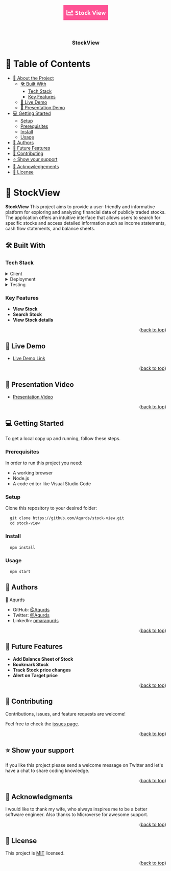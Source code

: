 <a name="readme-top"></a>
<div align="center">
  <!-- You are encouraged to replace this logo with your own! Otherwise you can also remove it. -->
  <img src="readme_logo.png" alt="logo" width="140"  height="auto" />
  <br/><br/><br/>

  <h3><b>StockView</b></h3>

</div>

<!-- TABLE OF CONTENTS -->

# 📗 Table of Contents

- [📖 About the Project](#about-project)
  - [🛠 Built With](#built-with)
    - [Tech Stack](#tech-stack)
    - [Key Features](#key-features)
  - [🚀 Live Demo](#live-demo)
  - [🚀 Presentation Demo](#presentation-demo)
- [💻 Getting Started](#getting-started)
  - [Setup](#setup)
  - [Prerequisites](#prerequisites)
  - [Install](#install)
  - [Usage](#usage)
- [👥 Authors](#authors)
- [🔭 Future Features](#future-features)
- [🤝 Contributing](#contributing)
- [⭐️ Show your support](#support)
- [🙏 Acknowledgements](#acknowledgements)
- [📝 License](#license)

<!-- PROJECT DESCRIPTION -->

# 📖 StockView <a name="about-project"></a>


**StockView** This project aims to provide a user-friendly and informative platform for exploring and analyzing financial data of publicly traded stocks. The application offers an intuitive interface that allows users to search for specific stocks and access detailed information such as income statements, cash flow statements, and balance sheets.

## 🛠 Built With <a name="built-with"></a>

### Tech Stack <a name="tech-stack"></a>


<details>
  <summary>Client</summary>
  <ul>
    <li>HTML</li>
    <li>CSS</li>
    <li>Javascript</li>
    <li>React</li>
    <li>React Redux Toolkit</li>
  </ul>
</details>

<details>
  <summary>Deployment</summary>
  <ul>
    <li>Netlify</li>
  </ul>
</details>

<details>
  <summary>Testing</summary>
  <ul>
    <li>Jest</li>
  </ul>
</details>


<!-- Features -->

### Key Features <a name="key-features"></a>


- **View Stock**
- **Search Stock**
- **View Stock details**

<p align="right">(<a href="#readme-top">back to top</a>)</p>


## 🚀 Live Demo <a name="live-demo"></a>

- [Live Demo Link](https://clinquant-biscuit-047db3.netlify.app/)

<p align="right">(<a href="#readme-top">back to top</a>)</p>


## 🚀 Presentation Video <a name="presentation-demo"></a>

- [Presentation Video](https://www.loom.com/share/973e2580fcbd443fa789344f4a24b65c?sid=41a46d29-d237-4e36-b34e-90d2113e996a)

<p align="right">(<a href="#readme-top">back to top</a>)</p>



<!-- GETTING STARTED -->

## 💻 Getting Started <a name="getting-started"></a>

To get a local copy up and running, follow these steps.

### Prerequisites

In order to run this project you need:

<!--
Example command:

```sh
 gem install rails
```
 -->
 <ul>
    <li>A working browser</li>
    <li>Node.js</li>
    <li>A code editor like Visual Studio Code</li>
  </ul>

### Setup

Clone this repository to your desired folder:


```
  git clone https://github.com/Aqurds/stock-view.git
  cd stock-view
```

### Install

```
  npm install
```

### Usage

```
  npm start
```


<!-- AUTHORS -->

## 👤 Authors <a name="authors"></a>
👤 Aqurds
- GitHub: [@Aqurds](https://github.com/Aqurds)
- Twitter: [@Aqurds](https://twitter.com/Aqurds)
- LinkedIn: [omaraqurds](https://linkedin.com/in/omaraqurds)


<p align="right">(<a href="#readme-top">back to top</a>)</p>

<!-- FUTURE FEATURES -->

## 🔭 Future Features <a name="future-features"></a>

- **Add Balance Sheet of Stock**
- **Bookmark Stock**
- **Track Stock price changes**
- **Alert on Target price**

<p align="right">(<a href="#readme-top">back to top</a>)</p>

<!-- CONTRIBUTING -->

## 🤝 Contributing <a name="contributing"></a>

Contributions, issues, and feature requests are welcome!

Feel free to check the [issues page](https://github.com/Aqurds/stock-view/issues).

<p align="right">(<a href="#readme-top">back to top</a>)</p>

<!-- SUPPORT -->

## ⭐️ Show your support <a name="support"></a>

If you like this project please send a welcome message on Twitter and let's have a chat to share coding knowledge.

<p align="right">(<a href="#readme-top">back to top</a>)</p>

<!-- ACKNOWLEDGEMENTS -->

## 🙏 Acknowledgments <a name="acknowledgements"></a>

I would like to thank my wife, who always inspires me to be a better software engineer. Also thanks to Microverse for awesome support.

<p align="right">(<a href="#readme-top">back to top</a>)</p>

<!-- LICENSE -->

## 📝 License <a name="license"></a>

This project is [MIT](./LICENSE) licensed.

<p align="right">(<a href="#readme-top">back to top</a>)</p>